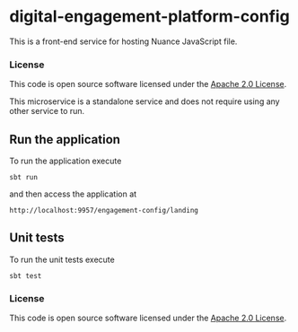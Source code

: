 
# digital-engagement-platform-config

This is a front-end service for hosting Nuance JavaScript file.

### License

This code is open source software licensed under the [Apache 2.0 License]("http://www.apache.org/licenses/LICENSE-2.0.html").

This microservice is a standalone service and does not require using any other service to run. 

## Run the application

To run the application execute

```
sbt run
```

and then access the application at

```
http://localhost:9957/engagement-config/landing
```

## Unit tests

To run the unit tests execute

```
sbt test
```

### License

This code is open source software licensed under the [Apache 2.0 License]("http://www.apache.org/licenses/LICENSE-2.0.html").
